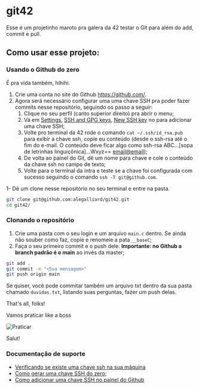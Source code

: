 # git42

Esse é um projetinho maroto pra galera da 42 testar o Git para além do add, commit e pull.

## Como usar esse projeto:

### Usando o Github do zero

É pra vida também, hihihi.

1. Crie uma conta no site do Github https://github.com/.
1. Agora será necessário configurar uma uma chave SSH pra poder fazer commits nesse repositório, seguindo os passo a seguir:
	1. Clique no seu perfil (canto superior direito) pra abrir o menu;
	1. Vá em [Settings](https://github.com/settings/profile), [SSH and GPG keys](https://github.com/settings/keys), [New SSH key](https://github.com/settings/keys) no para adicionar uma chave SSH;
	1. Volte pro terminal da 42 rode o comando `cat ~/.ssh/id_rsa.pub` para exibir a chave ssh, copie eu conteúdo (desde o ssh-rsa até o fim do e-mail. O conteúdo deve ficar algo como ssh-rsa ABC...[sopa de letrinhas linguiçônica]...Wxyz== <email@email>);
	1. De volta ao painel do Git, dê um nome para chave e cole o conteúdo da chave ssh no campo de texto;
	1. Volte para o terminal da intra e teste se a chave foi configurada com sucesso seguindo o comando `ssh -T git@github.com`.






1- Dê um clone nesse repositório no seu terminal e entre na pasta.

```sh
git clone git@github.com:alegalliard/git42.git
cd git42/
```


### Clonando o repositório

1. Crie uma pasta com o seu login e um arquivo `main.c` dentro. Se ainda não souber como faz, copie e renomeie a pata `__baseC`;
1. Faça o seu primeiro commit e o push dele. **Importante: no Github a branch padrão é o main** ao invés da master;

```sh
git add .
git commit -m "<Sua mensagem>"
git push origin main
```

Se quiser, você pode commitar também um arquivo txt dentro da sua pasta chamado `duvidas.txt`, listando suas perguntas, fazer um push delas.

That's all, folks!

Vamos praticar like a boss

![Praticar](https://i.giphy.com/media/dZfYddDBa5hDO/giphy-downsized-large.gif "Bollywood Norris.")


Salut!

### Documentação de suporte

* [Verificando se existe uma chave ssh na sua máquina](https://docs.github.com/en/github/authenticating-to-github/connecting-to-github-with-ssh/checking-for-existing-ssh-keys) 
* [Como gerar uma chave SSH do zero](https://docs.github.com/en/github/authenticating-to-github/connecting-to-github-with-ssh/generating-a-new-ssh-key-and-adding-it-to-the-ssh-agent);
* [Como adicionar uma chave SSH no painel do Github](https://docs.github.com/en/github/authenticating-to-github/connecting-to-github-with-ssh/adding-a-new-ssh-key-to-your-github-account)
